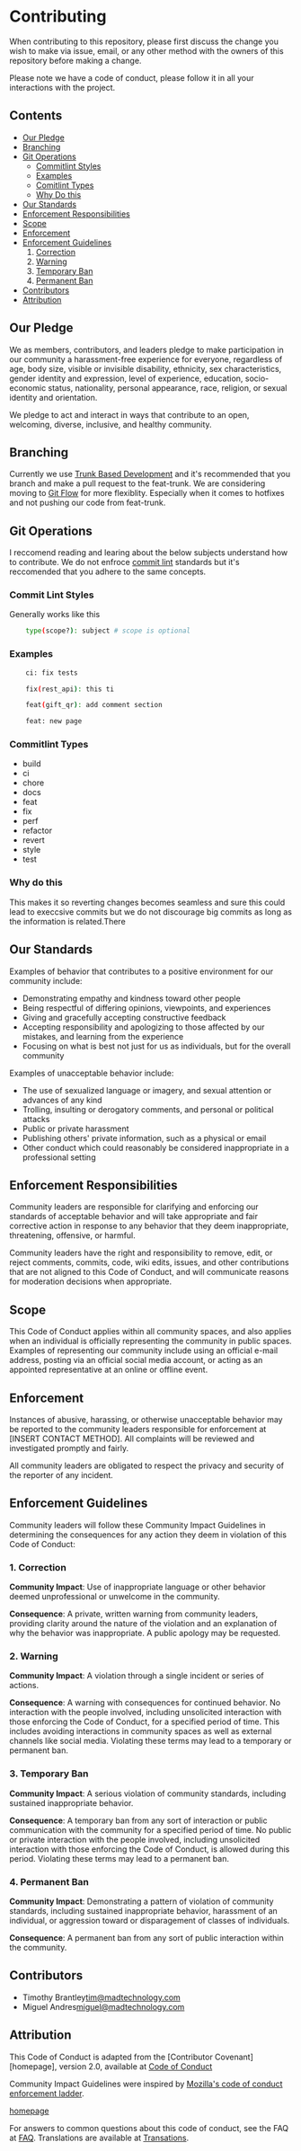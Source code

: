 # Contributing

When contributing to this repository, please first discuss the change you wish to make via issue,
email, or any other method with the owners of this repository before making a change.

Please note we have a code of conduct, please follow it in all your interactions with the project.

## Contents

- [Our Pledge](#Our-Pledge)
- [Branching](#Branching)
- [Git Operations](#Git-Operations)
  - [Commitlint Styles](##Commit-Lint-Styles)
  - [Examples](##Examples)
  - [Comitlint Types](##Commitlint-Types)
  - [Why Do this](##Why-do-this)
- [Our Standards](##Our-Standards)
- [Enforcement Responsibilities](##Enforcement-Responsibilities)
- [Scope](##Scope)
- [Enforcement](##Enforcement)
- [Enforcement Guidelines](##Enforcement-Guidelines)
  1. [Correction](###1.-Correction)
  1. [Warning](###2.-Warning)
  1. [Temporary Ban](###3.Temporary-Ban)
  1. [Permanent Ban](###4.Permanent-Ban)
- [Contributors](##Contributors)
- [Attribution](##Attribution)

## Our Pledge

We as members, contributors, and leaders pledge to make participation in our community a harassment-free experience for everyone, regardless of age, body size, visible or invisible disability, ethnicity, sex characteristics, gender identity and expression, level of experience, education, socio-economic status, nationality, personal appearance, race, religion, or sexual identity and orientation.

We pledge to act and interact in ways that contribute to an open, welcoming, diverse, inclusive, and healthy community.

## Branching

Currently we use [Trunk Based Development](https://trunkbaseddevelopment.com/) and it's recommended that you branch and make a pull request to the feat-trunk. We are considering moving to [Git Flow](https://www.atlassian.com/git/tutorials/comparing-workflows/gitflow-workflow) for more flexiblity. Especially when it comes to hotfixes and not pushing our code from feat-trunk.

## Git Operations

I reccomend reading and learing about the below subjects understand how to contribute. We do not enfroce [commit lint](https://commitlint.js.org/#/) standards but it's
reccomended that you adhere to the same concepts.

### Commit Lint Styles

Generally works like this

```sh
    type(scope?): subject # scope is optional
```

### Examples

```sh
    ci: fix tests
```

```sh
    fix(rest_api): this ti
```

```sh
    feat(gift_qr): add comment section
```

```sh
    feat: new page
```

### Commitlint Types

- build
- ci
- chore
- docs
- feat
- fix
- perf
- refactor
- revert
- style
- test

### Why do this

This makes it so reverting changes becomes seamless and sure this could lead to execcsive commits but we do not discourage big commits as long as
the information is related.There

## Our Standards

Examples of behavior that contributes to a positive environment for our community include:

* Demonstrating empathy and kindness toward other people
* Being respectful of differing opinions, viewpoints, and experiences
* Giving and gracefully accepting constructive feedback
* Accepting responsibility and apologizing to those affected by our mistakes, and learning from the experience
* Focusing on what is best not just for us as individuals, but for the overall community

Examples of unacceptable behavior include:

* The use of sexualized language or imagery, and sexual attention or
advances of any kind
* Trolling, insulting or derogatory comments, and personal or political attacks
* Public or private harassment
* Publishing others' private information, such as a physical or email
* Other conduct which could reasonably be considered inappropriate in a
professional setting

## Enforcement Responsibilities

Community leaders are responsible for clarifying and enforcing our standards of acceptable behavior and will take appropriate and fair corrective action in response to any behavior that they deem inappropriate, threatening, offensive, or harmful.

Community leaders have the right and responsibility to remove, edit, or reject comments, commits, code, wiki edits, issues, and other contributions that are not aligned to this Code of Conduct, and will communicate reasons for moderation decisions when appropriate.

## Scope

This Code of Conduct applies within all community spaces, and also applies when an individual is officially representing the community in public spaces. Examples of representing our community include using an official e-mail address, posting via an official social media account, or acting as an appointed representative at an online or offline event.

## Enforcement

Instances of abusive, harassing, or otherwise unacceptable behavior may be reported to the community leaders responsible for enforcement at [INSERT CONTACT METHOD]. All complaints will be reviewed and investigated promptly and fairly.

All community leaders are obligated to respect the privacy and security of the reporter of any incident.

## Enforcement Guidelines

Community leaders will follow these Community Impact Guidelines in determining the consequences for any action they deem in violation of this Code of Conduct:

### 1. Correction

**Community Impact**: Use of inappropriate language or other behavior deemed unprofessional or unwelcome in the community.

**Consequence**: A private, written warning from community leaders, providing clarity around the nature of the violation and an explanation of why the behavior was inappropriate. A public apology may be requested.

### 2. Warning

**Community Impact**: A violation through a single incident or series of actions.

**Consequence**: A warning with consequences for continued behavior. No interaction with the people involved, including unsolicited interaction with those enforcing the Code of Conduct, for a specified period of time. This includes avoiding interactions in community spaces as well as external channels like social media. Violating these terms may lead to a temporary or permanent ban.

### 3. Temporary Ban

**Community Impact**: A serious violation of community standards, including sustained inappropriate behavior.

**Consequence**: A temporary ban from any sort of interaction or public communication with the community for a specified period of time. No public or private interaction with the people involved, including unsolicited interaction with those enforcing the Code of Conduct, is allowed during this period. Violating these terms may lead to a permanent ban.

### 4. Permanent Ban

**Community Impact**: Demonstrating a pattern of violation of community standards, including sustained inappropriate behavior,  harassment of an individual, or aggression toward or disparagement of classes of individuals.

**Consequence**: A permanent ban from any sort of public interaction within the community.

## Contributors

- Timothy Brantley<tim@madtechnology.com>
- Miguel Andres<miguel@madtechnology.com>

## Attribution

This Code of Conduct is adapted from the [Contributor Covenant][homepage], version 2.0, available at [Code of Conduct](https://www.contributor-covenant.org/version/2/0/code_of_conduct.html)

Community Impact Guidelines were inspired by [Mozilla's code of conduct enforcement ladder](https://github.com/mozilla/diversity).

[homepage](https://www.contributor-covenant.org)

For answers to common questions about this code of conduct, see the FAQ at
[FAQ](https://www.contributor-covenant.org/faq). Translations are available at [Transations](https://www.contributor-covenant.org/translations).

